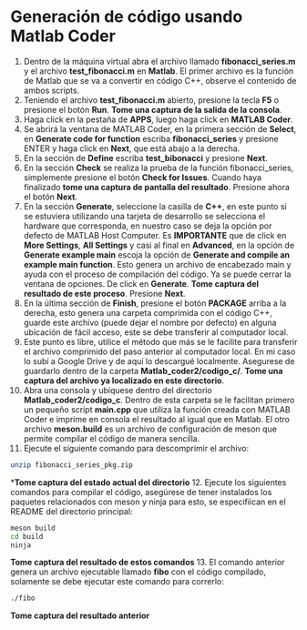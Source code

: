 # Generación de código usando Matlab Coder

1. Dentro de la máquina virtual abra el archivo llamado **fibonacci_series.m** y el archivo **test_fibonacci.m** en **Matlab**. El primer archivo es la función de Matlab que se va a convertir en código C++, observe el contenido de ambos scripts.
2. Teniendo el archivo **test_fibonacci.m** abierto, presione la tecla **F5** o presione el botón **Run**. **Tome una captura de la salida de la consola**.
3. Haga click en la pestaña de **APPS**, luego haga click en **MATLAB Coder**.
4. Se abrirá la ventana de MATLAB Coder, en la primera sección de **Select**, en **Generate code for function** escriba **fibonacci_series** y presione ENTER y haga click en **Next**, que está abajo a la derecha.
5. En la sección de **Define** escriba **test_bibonacci** y presione **Next**.
6. En la sección **Check** se realiza la prueba de la función fibonacci_series, simplemente presione el botón **Check for Issues**. Cuando haya finalizado **tome una captura de pantalla del resultado**. Presione ahora el botón **Next**.
7. En la sección **Generate**, seleccione la casilla de **C++**, en este punto si se estuviera utilizando una tarjeta de desarrollo se selecciona el hardware que corresponda, en nuestro caso se deja la opción por defecto de MATLAB Host Computer. Es **IMPORTANTE** que de click en **More Settings**, **All Settings** y casi al final en **Advanced**, en la opción de **Generate example main** escoja la opción de **Generate and compile an example main function**. Esto genera un archivo de encabezado main y ayuda con el proceso de compilación del código. Ya se puede cerrar la ventana de opciones. De click en **Generate**. **Tome captura del resultado de este proceso**. Presione **Next**.
8. En la última sección de **Finish**, presione el botón **PACKAGE** arriba a la derecha, esto genera una carpeta comprimida con el código C++, guarde este archivo (puede dejar el nombre por defecto) en alguna ubicación de fácil acceso, este se debe transferir al computador local.
9. Este punto es libre, utilice el método que más se le facilite para transferir el archivo comprimido del paso anterior al computador local. En mi caso lo subí a Google Drive y de aquí lo descargué localmente. Asegurese de guardarlo dentro de la carpeta **Matlab_coder2/codigo_c/**. **Tome una captura del archivo ya localizado en este directorio**.
10. Abra una consola y ubíquese dentro del directorio **Matlab_coder2/codigo_c**. Dentro de esta carpeta se le facilitan primero un pequeño script **main.cpp** que utiliza la función creada con MATLAB Coder e imprime en consola el resultado al igual que en Matlab. El otro archivo **meson.build** es un archivo de configuración de meson que permite compilar el código de manera sencilla.
11. Ejecute el siguiente comando para descomprimir el archivo:
```bash
unzip fibonacci_series_pkg.zip
```
***Tome captura del estado actual del directorio**
12. Ejecute los siguientes comandos para compilar el código, asegúrese de tener instalados los paquetes relacionados con meson y ninja para esto, se especifiican en el README del directorio principal:
```bash
meson build
cd build
ninja
```
**Tome captura del resultado de estos comandos**
13. El comando anterior genera un archivo ejecutable llamado **fibo** con el código compilado, solamente se debe ejecutar este comando para correrlo:
```bash
./fibo
```
**Tome captura del resultado anterior**